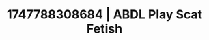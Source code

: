 ---
categories:
- Public flashing
- Slow strip tease
- Hog tying
- Teasing look
- Hands behind back
image: /assets/images/1747788308684.jpg
layout: post
seo:
  description: Featured content with premium ABDL Play, Scat Fetish. HD images available.
  keywords: ABDL Play, Scat Fetish
  og_image: /assets/images/1747788308684.jpg
  schema_type: VisualArtwork
tags:
- ABDL Play
- '#1747788308684'
- Scat Fetish
title: 1747788308684 | ABDL Play Scat Fetish
---